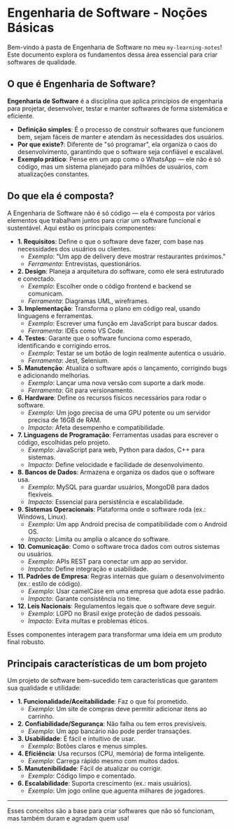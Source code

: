 # Engenharia de Software - Noções Básicas

Bem-vindo à pasta de Engenharia de Software no meu `my-learning-notes`! Este documento explora os fundamentos dessa área essencial para criar softwares de qualidade.

## O que é Engenharia de Software?
**Engenharia de Software** é a disciplina que aplica princípios de engenharia para projetar, desenvolver, testar e manter softwares de forma sistemática e eficiente.

- **Definição simples**: É o processo de construir softwares que funcionem bem, sejam fáceis de manter e atendam às necessidades dos usuários.
- **Por que existe?**: Diferente de "só programar", ela organiza o caos do desenvolvimento, garantindo que o software seja confiável e escalável.
- **Exemplo prático**: Pense em um app como o WhatsApp — ele não é só código, mas um sistema planejado para milhões de usuários, com atualizações constantes.

## Do que ela é composta?
A Engenharia de Software não é só código — ela é composta por vários elementos que trabalham juntos para criar um software funcional e sustentável. Aqui estão os principais componentes:

- **1. Requisitos**: Define o que o software deve fazer, com base nas necessidades dos usuários ou clientes.
  - *Exemplo*: "Um app de delivery deve mostrar restaurantes próximos."
  - *Ferramenta*: Entrevistas, questionários.
- **2. Design**: Planeja a arquitetura do software, como ele será estruturado e conectado.
  - *Exemplo*: Escolher onde o código frontend e backend se comunicam.
  - *Ferramenta*: Diagramas UML, wireframes.
- **3. Implementação**: Transforma o plano em código real, usando linguagens e ferramentas.
  - *Exemplo*: Escrever uma função em JavaScript para buscar dados.
  - *Ferramenta*: IDEs como VS Code.
- **4. Testes**: Garante que o software funciona como esperado, identificando e corrigindo erros.
  - *Exemplo*: Testar se um botão de login realmente autentica o usuário.
  - *Ferramenta*: Jest, Selenium.
- **5. Manutenção**: Atualiza o software após o lançamento, corrigindo bugs e adicionando melhorias.
  - *Exemplo*: Lançar uma nova versão com suporte a dark mode.
  - *Ferramenta*: Git para versionamento.
- **6. Hardware**: Define os recursos físicos necessários para rodar o software.
  - *Exemplo*: Um jogo precisa de uma GPU potente ou um servidor precisa de 16GB de RAM.
  - *Impacto*: Afeta desempenho e compatibilidade.
- **7. Linguagens de Programação**: Ferramentas usadas para escrever o código, escolhidas pelo projeto.
  - *Exemplo*: JavaScript para web, Python para dados, C++ para sistemas.
  - *Impacto*: Define velocidade e facilidade de desenvolvimento.
- **8. Bancos de Dados**: Armazena e organiza os dados que o software usa.
  - *Exemplo*: MySQL para guardar usuários, MongoDB para dados flexíveis.
  - *Impacto*: Essencial para persistência e escalabilidade.
- **9. Sistemas Operacionais**: Plataforma onde o software roda (ex.: Windows, Linux).
  - *Exemplo*: Um app Android precisa de compatibilidade com o Android OS.
  - *Impacto*: Limita ou amplia o alcance do software.
- **10. Comunicação**: Como o software troca dados com outros sistemas ou usuários.
  - *Exemplo*: APIs REST para conectar um app ao servidor.
  - *Impacto*: Define integração e usabilidade.
- **11. Padrões de Empresa**: Regras internas que guiam o desenvolvimento (ex.: estilo de código).
  - *Exemplo*: Usar camelCase em uma empresa que adota esse padrão.
  - *Impacto*: Garante consistência no time.
- **12. Leis Nacionais**: Regulamentos legais que o software deve seguir.
  - *Exemplo*: LGPD no Brasil exige proteção de dados pessoais.
  - *Impacto*: Evita multas e problemas éticos.

Esses componentes interagem para transformar uma ideia em um produto final robusto.

## Principais características de um bom projeto
Um projeto de software bem-sucedido tem características que garantem sua qualidade e utilidade:

- **1. Funcionalidade/Aceitabilidade**: Faz o que foi prometido.
  - *Exemplo*: Um site de compras deve permitir adicionar itens ao carrinho.
- **2. Confiabilidade/Segurança**: Não falha ou tem erros previsíveis.
  - *Exemplo*: Um app bancário não pode perder transações.
- **3. Usabilidade**: É fácil e intuitivo de usar.
  - *Exemplo*: Botões claros e menus simples.
- **4. Eficiência**: Usa recursos (CPU, memória) de forma inteligente.
  - *Exemplo*: Carrega rápido mesmo com muitos dados.
- **5. Manutenibilidade**: Fácil de atualizar ou corrigir.
  - *Exemplo*: Código limpo e comentado.
- **6. Escalabilidade**: Suporta crescimento (ex.: mais usuários).
  - *Exemplo*: Um jogo online que aguenta milhares de jogadores.

---

Esses conceitos são a base para criar softwares que não só funcionam, mas também duram e agradam quem usa!